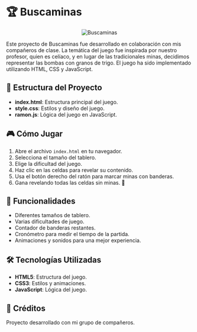 # 🏆 Buscaminas
<p align="center">
    <img src="../portada.PNG" alt="Buscaminas" />
</p>
Este proyecto de Buscaminas fue desarrollado en colaboración con mis compañeros de clase. La temática del juego fue inspirada por nuestro profesor, quien es celíaco, y en lugar de las tradicionales minas, decidimos representar las bombas con granos de trigo. El juego ha sido implementado utilizando HTML, CSS y JavaScript.


## 📂 Estructura del Proyecto

- **index.html**: Estructura principal del juego.
- **style.css**: Estilos y diseño del juego.
- **ramon.js**: Lógica del juego en JavaScript.

## 🎮 Cómo Jugar

1. Abre el archivo `index.html` en tu navegador.
2. Selecciona el tamaño del tablero.
3. Elige la dificultad del juego.
4. Haz clic en las celdas para revelar su contenido.
5. Usa el botón derecho del ratón para marcar minas con banderas.
6. Gana revelando todas las celdas sin minas. 🚀

## 🚀 Funcionalidades

- Diferentes tamaños de tablero.
- Varias dificultades de juego.
- Contador de banderas restantes.
- Cronómetro para medir el tiempo de la partida.
- Animaciones y sonidos para una mejor experiencia.

## 🛠 Tecnologías Utilizadas

- **HTML5**: Estructura del juego.
- **CSS3**: Estilos y animaciones.
- **JavaScript**: Lógica del juego.

## 👥 Créditos

Proyecto desarrollado con mi grupo de compañeros.
